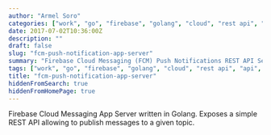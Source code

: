 ```yaml
---
author: "Armel Soro"
categories: ["work", "go", "firebase", "golang", "cloud", "rest api", "api", "rest", "portfolio-go"]
date: 2017-07-02T10:36:00Z
description: ""
draft: false
slug: "fcm-push-notification-app-server"
summary: "Firebase Cloud Messaging (FCM) Push Notifications REST API Server. Written in Golang."
tags: ["work", "go", "firebase", "golang", "cloud", "rest api", "api", "rest", "portfolio-go"]
title: "fcm-push-notification-app-server"
hiddenFromSearch: true
hiddenFromHomePage: true
---
```



Firebase Cloud Messaging App Server written in Golang. Exposes a simple REST API allowing to publish messages to a given topic.

